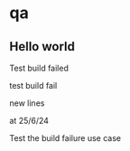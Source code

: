 # qa

Hello world
-----------

Test build failed

test build fail

new lines

at 25/6/24

Test the build failure use case